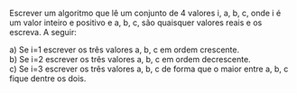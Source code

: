 Escrever um algoritmo que lê um conjunto de 4 valores i, a, b, c, onde i é um valor inteiro e positivo e a, b, c, são quaisquer valores reais e os escreva. A seguir: 

a) Se i=1 escrever os três valores a, b, c em ordem crescente.  
b) Se i=2 escrever os três valores a, b, c em ordem decrescente.  
c) Se i=3 escrever os três valores a, b, c de forma que o maior entre a, b, c fique dentre os dois.
